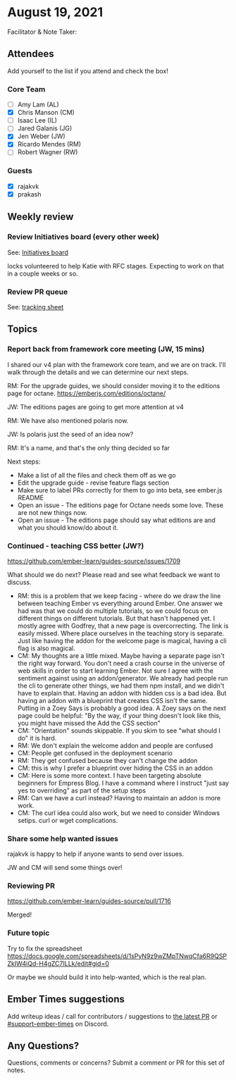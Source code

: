 # August 19, 2021

Facilitator & Note Taker: 

## Attendees

Add yourself to the list if you attend and check the box!

### Core Team

- [ ] Amy Lam (AL)
- [x] Chris Manson (CM)
- [ ] Isaac Lee (IL)
- [ ] Jared Galanis (JG)
- [x] Jen Weber (JW)
- [x] Ricardo Mendes (RM)
- [ ] Robert Wagner (RW)

### Guests

- [x] rajakvk
- [x] prakash

## Weekly review

### Review Initiatives board (every other week)

See: [Initiatives board](https://github.com/orgs/ember-learn/projects/51)

locks volunteered to help Katie with RFC stages. Expecting to work on that
in a couple weeks or so.

### Review PR queue

See: [tracking sheet](https://docs.google.com/spreadsheets/d/1sPyN9z9wZMpTNwqCfa6R9QSPZkIW4iQd-H4gZC7ILLk/edit#gid=2035777454)

## Topics

### Report back from framework core meeting (JW, 15 mins)

I shared our v4 plan with the framework core team, and we are on track. I'll
walk through the details and we can determine our next steps.

RM: For the upgrade guides, we should consider moving it to the editions page for octane.
https://emberjs.com/editions/octane/

JW: The editions pages are going to get more attention at v4

RM: We have also mentioned polaris now.

JW: Is polaris just the seed of an idea now?

RM: It's a name, and that's the only thing decided so far

Next steps:
- Make a list of all the files and check them off as we go
- Edit the upgrade guide - revise feature flags section
- Make sure to label PRs correctly for them to go into beta, see ember.js README 
- Open an issue - The editions page for Octane needs some love. These are not new things now.
- Open an issue - The editions page should say what editions are and what you should know/do about it.




### Continued - teaching CSS better (JW?)

https://github.com/ember-learn/guides-source/issues/1709

What should we do next? Please read and see what feedback we want to discuss.

- RM: this is a problem that we keep facing - where do we draw the line between teaching Ember vs everything around Ember. One answer we had was that we could do multiple tutorials, so we could focus on different things on different tutorials. But that hasn't happened yet. I mostly agree with Godfrey, that a new page is overcorrecting. The link is easily missed. Where place ourselves in the teaching story is separate. Just like having the addon for the welcome page is magical, having a cli flag is also magical.
- CM: My thoughts are a little mixed. Maybe having a separate page isn't the right way forward. You don't need a crash course in the universe of web skills in order to start learning Ember. Not sure I agree with the sentiment against using an addon/generator. We already had people run the cli to generate other things, we had them npm install, and we didn't have to explain that. Having an addon with hidden css is a bad idea. But having an addon with a blueprint that creates CSS isn't the same. Putting in a Zoey Says is probably a good idea. A Zoey says on the next page could be helpful: "By the way, if your thing doesn't look like this, you might have missed the Add the CSS section"
- CM: "Orientation" sounds skippable. If you skim to see "what should I do" it is hard.
- RM: We don't explain the welcome addon and people are confused
- CM: People get confused in the deployment scenario
- RM: They get confused because they can't change the addon
- CM: this is why I prefer a blueprint over hiding the CSS in an addon
- CM: Here is some more context. I have been targeting absolute beginners for Empress Blog. I have a command where I instruct "just say yes to overriding" as part of the setup steps
- RM: Can we have a curl instead? Having to maintain an addon is more work.
- CM: The curl idea could also work, but we need to consider Windows setips. curl or wget complications.

### Share some help wanted issues

rajakvk is happy to help if anyone wants to send over issues.

JW and CM will send some things over!

### Reviewing PR 

https://github.com/ember-learn/guides-source/pull/1716

Merged!


<!-- If you would like to add a topic to the agenda please add a suggestion to the PR using the following format: -->
<!-- ### Your topic (INITIALS, expected duration in minutes) -->
<!-- ### Your topic (INITIALS, expected duration in minutes) -->
<!-- ### Your topic (INITIALS, expected duration in minutes) -->
<!-- ### Your topic (INITIALS, expected duration in minutes) -->
<!-- ### Your topic (INITIALS, expected duration in minutes) -->
<!-- ### Your topic (INITIALS, expected duration in minutes) -->

### Future topic

Try to fix the spreadsheet https://docs.google.com/spreadsheets/d/1sPyN9z9wZMpTNwqCfa6R9QSPZkIW4iQd-H4gZC7ILLk/edit#gid=0

Or maybe we should build it into help-wanted, which is the real plan.

## Ember Times suggestions

Add writeup ideas / call for contributors / suggestions to [the latest PR](https://github.com/ember-learn/ember-blog/pulls?q=is%3Aopen+is%3Apr+label%3A%22%F0%9F%97%9E+embertimes%22%20or%20#support-ember-times) or [#support-ember-times](https://discordapp.com/channels/480462759797063690/485450546887786506) on Discord.

## Any Questions?

Questions, comments or concerns? Submit a comment or PR for this set of notes.
